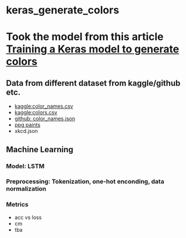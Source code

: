 # keras_generate_colors

# Took the model from this article [Training a Keras model to generate colors](https://fritz.ai/how-to-train-a-keras-model-to-generate-colors/)

## Data from different dataset from kaggle/github etc.
* [kaggle:color_names.csv](https://www.kaggle.com/datasets/avi1023/color-names)
* [kaggle:colors.csv](https://www.kaggle.com/datasets/josiebarber/all-colors-according-to-wikipedia)
* [github: color_names.json](https://github.com/jonathantneal/color-names/blob/master/color-names.json)
* [ppg paints](https://www.ppgpaints.com/color/color-families/browse-all-colors)
* xkcd.json

## Machine Learning
### Model: LSTM
### Preprocessing: Tokenization, one-hot enconding, data normalization
### Metrics
* acc vs loss
* cm
* tba